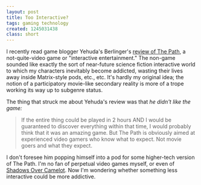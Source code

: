 ```yaml
---
layout: post
title: Too Interactive?
tags: gaming technology
created: 1245031438
class: short
---
```

I recently read game blogger Yehuda's Berlinger's [review of The Path](http://jergames.blogspot.com/2009/06/its-game-its-not-game-whatever-its-art.html), a not-quite-video game or "interactive entertainment."  The non-game sounded like exactly the sort of near-future science fiction interactive world to which my characters inevitably become addicted, wasting their lives away inside Matrix-style pods, etc., etc.  It's hardly my original idea; the notion of a participatory movie-like secondary reality is more of a trope working its way up to subgenre status.

The thing that struck me about Yehuda's review was that *he didn't like the game:* <!--break-->

> If the entire thing could be played in 2 hours AND I would be guaranteed to discover everything within that time, I would probably think that it was an amazing game. But The Path is obviously aimed at experienced video gamers who know what to expect. Not movie goers and what they expect.

I don't foresee him popping himself into a pod for some higher-tech version of The Path.  I'm no fan of perpetual video games myself, or even of [Shadows Over Camelot](http://www.daysofwonder.com/shadowsovercamelot/en/).  Now I'm wondering whether something less interactive could be more addictive.
